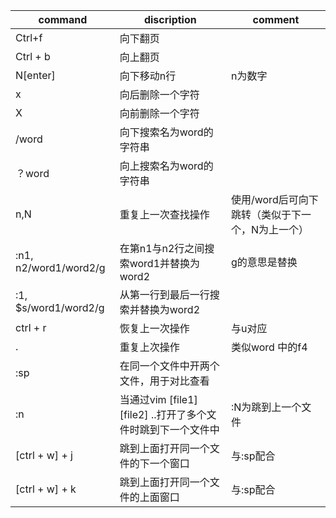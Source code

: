 | command | discription | comment|
|------|----------|---------|
|Ctrl+f| 向下翻页|
| Ctrl + b | 向上翻页|
| N[enter] | 向下移动n行| n为数字|
| x | 向后删除一个字符|
| X | 向前删除一个字符|
| /word | 向下搜索名为word的字符串 | 
| ？word | 向上搜索名为word的字符串|
| n,N | 重复上一次查找操作 | 使用/word后可向下跳转（类似于下一个，N为上一个）
| :n1, n2/word1/word2/g | 在第n1与n2行之间搜索word1并替换为word2| g的意思是替换
|:1, $s/word1/word2/g |从第一行到最后一行搜索并替换为word2
| ctrl + r |恢复上一次操作 | 与u对应
| . | 重复上次操作 | 类似word 中的f4|
| :sp | 在同一个文件中开两个文件，用于对比查看
|:n |当通过vim [file1] [file2] ..打开了多个文件时跳到下一个文件中| :N为跳到上一个文件
| [ctrl + w] + j | 跳到上面打开同一个文件的下一个窗口|与:sp配合
| [ctrl + w] + k | 跳到上面打开同一个文件的上面窗口 | 与:sp配合
